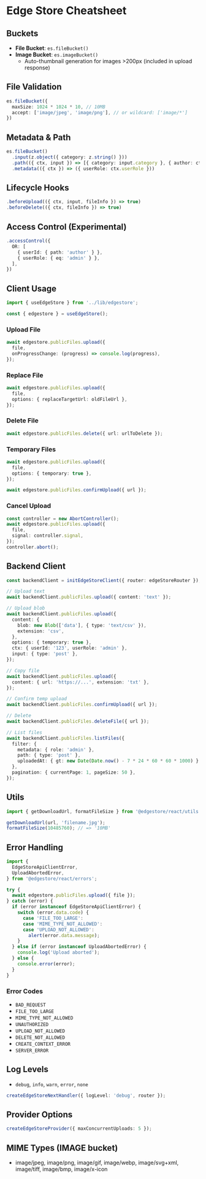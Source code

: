 # Edge Store Cheatsheet

## Buckets
- **File Bucket**: `es.fileBucket()`
- **Image Bucket**: `es.imageBucket()`
  - Auto-thumbnail generation for images >200px (included in upload response)

## File Validation
```ts
es.fileBucket({
  maxSize: 1024 * 1024 * 10, // 10MB
  accept: ['image/jpeg', 'image/png'], // or wildcard: ['image/*']
})
```

## Metadata & Path
```ts
es.fileBucket()
  .input(z.object({ category: z.string() }))
  .path(({ ctx, input }) => [{ category: input.category }, { author: ctx.userId }])
  .metadata(({ ctx }) => ({ userRole: ctx.userRole }))
```

## Lifecycle Hooks
```ts
.beforeUpload(({ ctx, input, fileInfo }) => true)
.beforeDelete(({ ctx, fileInfo }) => true)
```

## Access Control (Experimental)
```ts
.accessControl({
  OR: [
    { userId: { path: 'author' } },
    { userRole: { eq: 'admin' } },
  ],
})
```

## Client Usage
```ts
import { useEdgeStore } from '../lib/edgestore';

const { edgestore } = useEdgeStore();
```

### Upload File
```ts
await edgestore.publicFiles.upload({
  file,
  onProgressChange: (progress) => console.log(progress),
});
```

### Replace File
```ts
await edgestore.publicFiles.upload({
  file,
  options: { replaceTargetUrl: oldFileUrl },
});
```

### Delete File
```ts
await edgestore.publicFiles.delete({ url: urlToDelete });
```

### Temporary Files
```ts
await edgestore.publicFiles.upload({
  file,
  options: { temporary: true },
});

await edgestore.publicFiles.confirmUpload({ url });
```

### Cancel Upload
```ts
const controller = new AbortController();
await edgestore.publicFiles.upload({
  file,
  signal: controller.signal,
});
controller.abort();
```

## Backend Client
```ts
const backendClient = initEdgeStoreClient({ router: edgeStoreRouter });

// Upload text
await backendClient.publicFiles.upload({ content: 'text' });

// Upload blob
await backendClient.publicFiles.upload({
  content: {
    blob: new Blob(['data'], { type: 'text/csv' }),
    extension: 'csv',
  },
  options: { temporary: true },
  ctx: { userId: '123', userRole: 'admin' },
  input: { type: 'post' },
});

// Copy file
await backendClient.publicFiles.upload({
  content: { url: 'https://...', extension: 'txt' },
});

// Confirm temp upload
await backendClient.publicFiles.confirmUpload({ url });

// Delete
await backendClient.publicFiles.deleteFile({ url });

// List files
await backendClient.publicFiles.listFiles({
  filter: {
    metadata: { role: 'admin' },
    path: { type: 'post' },
    uploadedAt: { gt: new Date(Date.now() - 7 * 24 * 60 * 60 * 1000) },
  },
  pagination: { currentPage: 1, pageSize: 50 },
});
```

## Utils
```ts
import { getDownloadUrl, formatFileSize } from '@edgestore/react/utils';

getDownloadUrl(url, 'filename.jpg');
formatFileSize(10485760); // => '10MB'
```

## Error Handling
```ts
import {
  EdgeStoreApiClientError,
  UploadAbortedError,
} from '@edgestore/react/errors';

try {
  await edgestore.publicFiles.upload({ file });
} catch (error) {
  if (error instanceof EdgeStoreApiClientError) {
    switch (error.data.code) {
      case 'FILE_TOO_LARGE':
      case 'MIME_TYPE_NOT_ALLOWED':
      case 'UPLOAD_NOT_ALLOWED':
        alert(error.data.message);
    }
  } else if (error instanceof UploadAbortedError) {
    console.log('Upload aborted');
  } else {
    console.error(error);
  }
}
```

### Error Codes
- `BAD_REQUEST`
- `FILE_TOO_LARGE`
- `MIME_TYPE_NOT_ALLOWED`
- `UNAUTHORIZED`
- `UPLOAD_NOT_ALLOWED`
- `DELETE_NOT_ALLOWED`
- `CREATE_CONTEXT_ERROR`
- `SERVER_ERROR`

## Log Levels
- `debug`, `info`, `warn`, `error`, `none`
```ts
createEdgeStoreNextHandler({ logLevel: 'debug', router });
```

## Provider Options
```ts
createEdgeStoreProvider({ maxConcurrentUploads: 5 });
```

## MIME Types (IMAGE bucket)
- image/jpeg, image/png, image/gif, image/webp, image/svg+xml, image/tiff, image/bmp, image/x-icon

